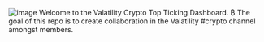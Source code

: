 ![image](https://github.com/valazeinali/Valatility-Crypto-Gang/assets/32586254/73fe1e10-e12a-4704-a376-3a9d49276955)
Welcome to the Valatility Crypto Top Ticking Dashboard. ₿
The goal of this repo is to create collaboration in the Valatility #crypto channel amongst members. 
